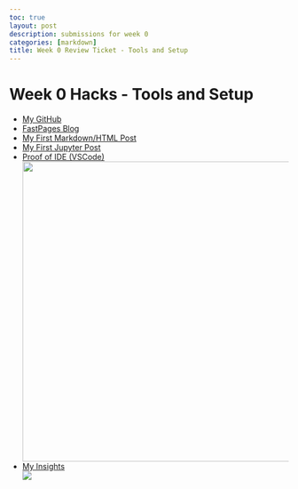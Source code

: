 ```yaml
---
toc: true
layout: post
description: submissions for week 0
categories: [markdown]
title: Week 0 Review Ticket - Tools and Setup
---
```

# Week 0 Hacks - Tools and Setup

<ul>
    <li><a href="github.com/aidenhuynh/CS_Swag/">My GitHub</a></li>
    <li><a href="aidenhuynh.github.io/CS_Swag/">FastPages Blog</a></li>
    <li><a href="https://aidenhuynh.github.io/CS_Swag/markdown/2022/09/02/iamdash.html">My First Markdown/HTML Post</a></li>
    <li><a href="https://aidenhuynh.github.io/CS_Swag/2022/09/03/first.html">My First Jupyter Post</a></li>
    <li><a href="https://i.ibb.co/GvBNv2P/Proof-of-VSCode.png">Proof of IDE (VSCode)</a></li>
    <img src="https://i.ibb.co/GvBNv2P/Proof-of-VSCode.png" height="540" width="960">
    <li><a href="https://github.com/aidenhuynh/CS_Swag/graphs/commit-activity">My Insights</a></li>
    <img src="https://i.ibb.co/CBnL1QW/Screen-Shot-2022-09-03-at-4-05-55-PM.png">
</ul>